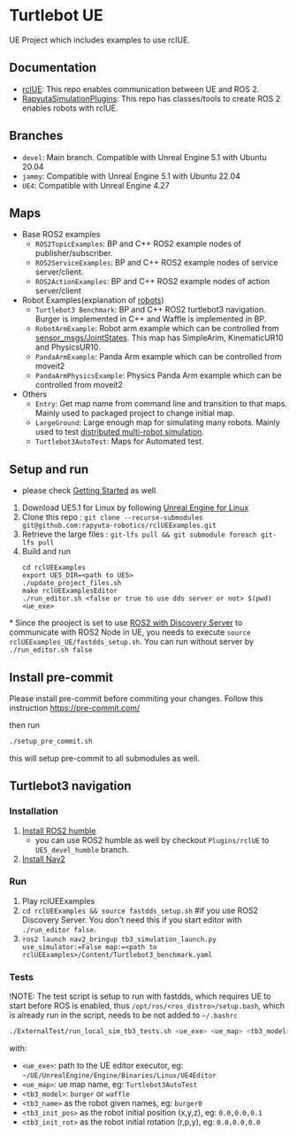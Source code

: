 # Turtlebot UE

UE Project which includes examples to use rclUE.

## Documentation
- [rclUE](): This repo enables communication between UE and ROS 2.
- [RapyutaSimulationPlugins](): This repo has classes/tools to create ROS 2 enables robots with rclUE.
## Branches
- `devel`: Main branch. Compatible with Unreal Engine 5.1 with Ubuntu 20.04
- `jammy`: Compatible with Unreal Engine 5.1 with Ubuntu 22.04
- `UE4`: Compatible with Unreal Engine 4.27

## Maps
- Base ROS2 examples
    - `ROS2TopicExamples`: BP and C++ ROS2 example nodes of publisher/subscriber.
    - `ROS2ServiceExamples`: BP and C++ ROS2 example nodes of service server/client.
    - `ROS2ActionExamples`: BP and C++ ROS2 example nodes of action server/client
- Robot Examples(explanation of [robots](https://rapyutasimulationplugins.readthedocs.io/en/devel/robots.html))
    - `Turtlebot3 Benchmark`: BP and C++ ROS2 turtlebot3 navigation. Burger is implemented in C++ and Waffle is implemented in BP.
    - `RobotArmExample`: Robot arm example which can be controlled from [sensor_msgs/JointStates](http://docs.ros.org/en/melodic/api/sensor_msgs/html/msg/JointState.html). This map has SimpleArim, KinematicUR10 and PhysicsUR10.
    - `PandaArmExample`: Panda Arm example which can be controlled from moveit2
    - `PandaArmPhysicsExample`: Physics Panda Arm example which can be controlled from moveit2
- Others
    - `Entry`: Get map name from command line and transition to that maps. Mainly used to packaged project to change initial map.
    - `LargeGround`: Large enough map for simulating many robots. Mainly used to test [distributed multi-robot simulation](https://rapyutasimulationplugins.readthedocs.io/en/devel/distributed_simulation.html).
    - `Turtlebot3AutoTest`: Maps for Automated test.

## Setup and run
* please check [Getting Started](https://rapyutasimulationplugins.readthedocs.io/en/doc_update/getting_started.html) as well.

1.  Download UE5.1 for Linux by following [Unreal Engine for Linux](https://www.unrealengine.com/en-US/linux)
2.  Clone this repo : `git clone --recurse-submodules git@github.com:rapyuta-robotics/rclUEExamples.git`
3.  Retrieve the large files : `git-lfs pull && git submodule foreach git-lfs pull`
4.  Build and run
    ```
    cd rclUEExamples
    export UE5_DIR=<path to UE5>
    ./update_project_files.sh
    make rclUEExamplesEditor
    ./run_editor.sh <false or true to use dds server or not> $(pwd) <ue_exe>
    ```
\* Since the prooject is set to use 
[ROS2 with Discovery Server](https://docs.ros.org/en/humble/Tutorials/Advanced/Discovery-Server/Discovery-Server.html)
to communicate with ROS2 Node in UE, you needs to execute `source rclUEExamples_UE/fastdds_setup.sh`. You can run without server by `./run_editor.sh false`


## Install pre-commit
Please install pre-commit before commiting your changes.
Follow this instruction https://pre-commit.com/

then run

```bash
./setup_pre_commit.sh
```

this will setup pre-commit to all submodules as well.

## Turtlebot3 navigation

### Installation

1. [Install ROS2 humble](https://docs.ros.org/en/humble/Installation.html)
    * you can use ROS2 humble as well by checkout `Plugins/rclUE` to `UE5_devel_humble` branch.
2. [Install Nav2](https://navigation.ros.org/getting_started/index.html)

### Run

1. Play rclUEExamples
2. `cd rclUEExamples && source fastdds_setup.sh` #if you use ROS2 Discovery Server. You don't need this if you start editor with `./run_editor false`.
3. `ros2 launch nav2_bringup tb3_simulation_launch.py use_simulator:=False map:=<path to rclUEExamples>/Content/Turtlebot3_benchmark.yaml `

### Tests
!NOTE: The test script is setup to run with fastdds, which requires UE to start before ROS is enabled, thus `/opt/ros/<ros_distro>/setup.bash`, which is already run in the script, needs to be not added to `~/.bashrc`
```sh
./ExternalTest/run_local_sim_tb3_tests.sh <ue_exe> <ue_map> <tb3_model> <tb3_name> <tb3_init_pos> <tb3_init_rot>
```

with:

- `<ue_exe>`: path to the UE editor executor, eg: `~/UE/UnrealEngine/Engine/Binaries/Linux/UE4Editor`
- `<ue_map>`: ue map name, eg: `Turtlebot3AutoTest`
- `<tb3_model>`: `burger` or `waffle`
- `<tb3_name>` as the robot given names, eg: `burger0`
- `<tb3_init_pos>` as the robot initial position (x,y,z), eg: `0.0,0.0,0.1`
- `<tb3_init_rot>` as the robot initial rotation (r,p,y), eg: `0.0,0.0,0.0`
